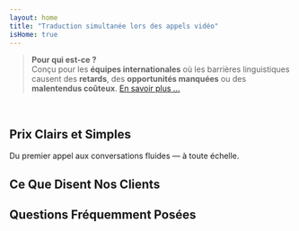 ```yaml
---
layout: home
title: "Traduction simultanée lors des appels vidéo"
isHome: true
---
```


<!-- title: "Appels vidéo alimentés par l'interprétation simultanée" -->
<!-- text="Parlez votre langue maternelle. Écoutez les autres — comme s'ils la parlaient aussi." -->
<!-- title="Traduction simultanée lors des appels vidéo" -->

<HeroSection
  title="Communiquez dans **Toutes** les Langues"
  text="Traduction simultanée pour les équipes internationales — **sans** délais, **sans** opportunités manquées, **sans** barrières linguistiques.">

  <!-- <AuthButton text="Écoutez la différence" buttonClass="brand"/> -->
  <AuthButton text="Essayez dans votre langue" buttonClass="brand"/>
</HeroSection>

> **Pour qui est-ce ?**  
> Conçu pour les **équipes internationales** où les barrières linguistiques causent des **retards**, des **opportunités manquées** ou des **malentendus coûteux**. [En savoir plus ...](./product/overview/markets)

<br>

<span id="1"></span>
<FeatureBlock :card="{
  title: 'Traduction ≠ Compréhension. Voici la suite.',
  details: 'Quelle que soit la langue, **votre voix est entendue — et comprise** — comme si vous parliez la même langue.',
    items: [
      '⚡︎ Naturellement, en [temps réel](./product/overview/how-it-works), sans sous-titres ni décalage.',
      '✧ L\'interprétation alimentée par l\'IA capture le ton, l\'intention et la terminologie spécifique à l\'industrie.',
    ],
  link: './product/overview/what-is-intermind',
  src: {
    light: '/1l.png',
    dark: '/1d.png',
  },
  inversion: false
}" />

<span id="2"></span>
<FeatureBlock :card="{
    title: 'L\'Intelligence au Cœur de Vos Réunions',
    details: 'InterMind transforme chaque appel multilingue en connaissances claires et consultables.',
    items: [
      '🔍 **Posez n\'importe quelle question** — l\'IA trouve des réponses **dans toutes vos réunions**.',
      '✧ Extrait automatiquement les tâches, les responsables et les délais.',
      '✧ Résume les points clés dans n\'importe quelle langue — instantanément.',
    ],
    link: './product/overview/how-it-works#🧩-deep-memory-deep-understanding',
    src: {
      light: '/2l.png',
      dark: '/2d.png',
    },
    inversion: true
  }" />

<span id="3"></span>
<FeatureBlock :card="{
    title: 'Conçu pour les Réunions Professionnelles — Pas Juste pour Discuter',
    details: 'InterMind est une **plateforme de réunion vidéo professionnelle**, pas un simple module complémentaire ou plugin.',
    items: [
      '✧ Résolution 1080p, suppression intelligente du bruit, planification, modération, partage d\'écran, enregistrement, sous-titrage, chat entre participants et intégration du calendrier — tout est intégré, prêt à l\'emploi.',
    ],
    link: './product/overview/how-it-works',
    src: {
      light: '/3l.mp4',
      dark: '/3d.mp4',
    },
    inversion: false
  }" />

<span id="4"></span>
<FeatureBlock
  :card="{
    title: 'Confidentialité Là Où Elle Compte',
    details:
      'InterMind est conçu pour les conversations critiques — où la confidentialité et le contrôle sont essentiels.',
    items: [
      '⚡︎ [Zones de Confidentialité](./product/overview/privacy-architecture) — UE, États-Unis, Asie du Sud-Est',
      '✧ **Zéro entraînement de données**. Aucun accès tiers.'
    ],
    link: './product/overview/privacy-architecture',
    src: {
      light: '/4l.png',
      dark: '/4d.png',
    },
    inversion: true
  }"
/>

<span id="Pricing"></span>

## Prix Clairs et Simples

Du premier appel aux conversations fluides — à toute échelle.

<PricingPlans :plans="[
  {
    title: '**Basic** &nbsp 1 utilisateur',
    price: '**Gratuit**',
    details: 'aucune carte bancaire requise',
    items: [
      '**25** réunions',
      '**100** participants en réunion vidéo [💬](#3)',
      '**30** Go de stockage mutualisé par utilisateur',
      'Recherche dans toutes vos réunions [💬](#2)',
      'Interprétation simultanée [💬](#1)',
    ],
  },
  {
    title: '**Pro** &nbsp 1-99 utilisateurs',
    price: '**20€** /mois/utilisateur, facturation annuelle',
    details: 'ou 25€ facturation mensuelle',
    items: [
      'Réunions **illimitées**',
      '**150** participants en réunion vidéo [💬](#3)',
      '**2** To de stockage mutualisé par utilisateur',
      'Recherche dans toutes vos réunions [💬](#2)',
      'Interprétation simultanée [💬](#1)',
    ],
  },
  {
    title: '**Business** &nbsp 100+ utilisateurs',
    price: '**Prix personnalisé**',
    details: 'Conçu pour la confidentialité',
    items: [
      'Réunions **illimitées**',
      '**500** participants en réunion vidéo [💬](#3)',
      '**5** To de stockage mutualisé par utilisateur',
      'Recherche dans toutes vos réunions [💬](#2)',
      'Interprétation simultanée [💬](#1)',
      '**Zones de confidentialité** [💬](#4)',
    ],
  }
]">
<AuthButton text="Essayer gratuitement" buttonClass="alt"/>
<AuthButton text="Acheter maintenant" buttonClass="brand"/>
<ContactFormModalNav buttonText="Parler à notre équipe" buttonClass="alt"/>
</PricingPlans>

<span id="Testimonials"></span>

## Ce Que Disent Nos Clients

<AutoScrollTestimonials testimonialsUrl="/testimonials.json"/>

<span id="FAQ"></span>

## Questions Fréquemment Posées

<AccordionGroup :items="
[
  {
    q: 'Qu\'est-ce qu\'un utilisateur sous licence et qu\'est-ce qu\'un participant ?',
    a: 'Un *utilisateur sous licence* dispose d\'une licence gratuite ou payante et peut planifier des réunions dans les limites de son forfait. Les *participants* sont les invités — ils **n\'ont pas besoin de compte ni de licence** pour rejoindre et peuvent se connecter depuis n\'importe quel appareil **gratuitement**.'
  },
  {
    q: 'Combien de personnes peuvent utiliser une licence InterMind ?',
    a: 'Chaque *utilisateur sous licence* peut organiser des **réunions illimitées**. Si plusieurs membres de l\'équipe doivent organiser des réunions simultanément, chacun aura besoin de sa propre licence.'
  },
  {
    q: 'Quelle est la durée maximale d\'une réunion ?',
    a: 'Les réunions peuvent durer jusqu\'à **24 heures** sur tous les forfaits.'
  },
  {
    q: 'Y a-t-il une limite au nombre de réunions que je peux organiser ?',
    a: 'Le forfait *Free Basic* inclut **25 réunions gratuites**. Les forfaits *Pro* et *Business* offrent des réunions illimitées avec plus de participants et de contrôle.'
  },
  {
    q: 'Comment InterMind assure-t-il la confidentialité et la sécurité des données ?',
    a: 'InterMind est **privé par conception**. Toutes les données sont traitées et stockées dans votre **Privacy Zone** sélectionnée — _EU_, _US_, ou _Asia_. Nous respectons le [**GDPR**](https://gdpr.eu), le [**CCPA**](https://oag.ca.gov/privacy/ccpa), et l\'UAE PDPL, et **n\'utilisons jamais votre contenu** pour la formation ou l\'accès à des tiers. Le contrôle avancé des **Privacy Zone** est disponible sur le forfait **Business**.'
  },
  {
    q: 'Puis-je essayer InterMind avant d\'acheter un forfait ?',
    a: 'Absolument. Le forfait *Free Basic* vous donne un accès complet aux fonctionnalités de base avec **25 réunions gratuites** — y compris l\'**interprétation simultanée** et la **recherche de réunions**. Pas de carte de crédit requise. Mise à niveau possible à tout moment.'
  },
  {
    q: 'Que faire si j\'ai besoin d\'aide ou de support ?',
    a: 'Le support est disponible via notre **centre d\'aide**, par **email** et par **chat en direct**. Les utilisateurs *Business* bénéficient d\'un **support prioritaire** avec un contact dédié.'
  },
  {
    q: 'Comment gérer mon abonnement (mise à niveau, rétrogradation ou annulation) ?',
    a: 'Vous pouvez modifier votre forfait à tout moment via vos **paramètres de compte**. Les changements prennent effet **immédiatement**. Pour les annulations, les *forfaits mensuels* sont annulés à la fin du cycle de facturation. Les *forfaits annuels* peuvent être annulés avec un **remboursement au prorata**.'
  },
  {
    q: 'Quelles langues InterMind prend-il en charge pour l\'interprétation ?',
    a: 'Nous prenons en charge **plus de 100 langues** avec interprétation en temps réel. La liste ne cesse de s\'allonger — consultez notre site web pour les mises à jour.'
  },
  {
    q: 'Puis-je utiliser InterMind pour des webinaires ou de grands événements ?',
    a: 'Oui. Les forfaits *Pro* et *Business* sont idéaux pour les **grandes réunions et webinaires** — avec un support jusqu\'à **500 participants** sur le forfait *Business*.'
  }
]
"/>